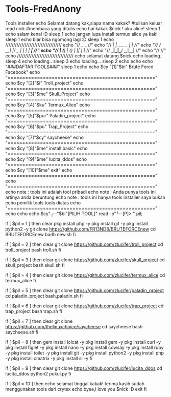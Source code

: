 # Tools-FredAnony
Tools installer
echo Selamat datang kak,siapa nama kakak? #tulisan keluar
read nick #membaca yang ditulis
echo hai kakak $nick ! aku alice!
sleep 1
echo salam kenal :D
sleep 1
echo jangan lupa install termux alice ya kak!
sleep 1
echo biar bisa ngomong lagi :D
sleep 1
echo ///////////////////////////////////
echo "//       _             _         //"
echo "//   ___| | ___  _   _| |_       //"
echo "//  / __| |/ _ \| | | | __|      //"
echo "// | (__| | (_) | |_| | |_       //"
echo "//  \___|_|\___/ \__,_|\__|      //"
echo "//                               //"
echo ///////////////////////////////////
echo selamat datang $nick
echo loading.
sleep 4
echo loading..
sleep 3
echo loading...
sleep 2
echo
echo
echo "###DAFTAR TOOLS###"
sleep 1
echo 
echo $cy "[1]"$bi" Brute Force Facebook"
echo "=================================================="
echo $cy "[2]"$i" Troll_project"
echo "=================================================="
echo $cy "[3]"$me" Skull_Project"
echo "=================================================="
echo $cy "[4]"$ku" Termux_Alice"
echo "=================================================="
echo $cy "[5]"$pur" Paladin_project"
echo "=================================================="
echo $cy "[6]"$pu" Trap_Project"
echo "=================================================="
echo $cy "[7]"$cy" saycheese"
echo "=================================================="
echo $cy "[8]"$me" install basic"
echo "=================================================="
echo $cy "[9]"$me" lucita_ddos"
echo "=================================================="
echo $cy "[10]"$me" exit"
echo "=================================================="
echo "=================================================="
echo note : tools ini adalah tool pribadi
echo note : Anda punya tools ini artinya anda beruntung
echo note : tools ini hanya tools installer saya bukan
echo             pemilik tools tools diatas
echo "=================================================="
echo
echo
echo $cy"┌─"$bi"[PILIH TOOL]"
read -p"└─[P]> " pil;

if [ $pil = 1 ]
then
clear
pkg install php -y
pkg install git -y
pkg install python2 -y
git clone https://github.com/FR13ND8/BRUTEFORCEnew
cd BRUTEFORCEnew
badh new.sh
fi

if [ $pil = 2 ]
then
clear
git clone https://github.com/zlucifer/troll_project
cd troll_project
bash troll.sh
fi

if [ $pil = 3 ]
then
clear
git clone https://github.com/zlucifer/skull_project
cd  skull_project
bash skull.sh
fi

if [ $pil = 4 ]
then
clear
git clone https://github.com/zlucifer/termux_alice
cd termux_alice
fi

if [ $pil = 5 ]
then
clear
git clone https://github.com/zlucifer/paladin_project
cd paladin_project
bash,paladin.sh
fi

if [ $pil = 6 ]
then
clear
git clone https://github.com/zlucifer/trap_project
cd trap_project
bash trap.sh
fi

if [ $pil = 7 ]
then
clear
git clone https://github.com/thelinuxchoice/saycheese
cd saycheese
bash saycheese.sh
fi

if [ $pil = 8 ]
then
gem install lolcat -y
pkg install gem -y
pkg install curl -y
pkg install figlet -y
pkg install nano -y
pkg install cowsay -y
pkg install ruby -y
pkg install toilet -y
pkg install git -y
pkg install python2 -y
pkg install php -y
pkg install cmatrix -y
pkg install sl -y
fi

if [ $pil = 9 ]
then
clear
git clone https://github.com/zlucifer/lucita_ddos
cd lucita_ddos
python2 pukul.py
fi

if [ $pil = 10 ] 
then
echo selamat tinggal kakak! terima kasih sudah menggunakan tools dari crytex
echo byee,i love you $nick :D
exit
fi

